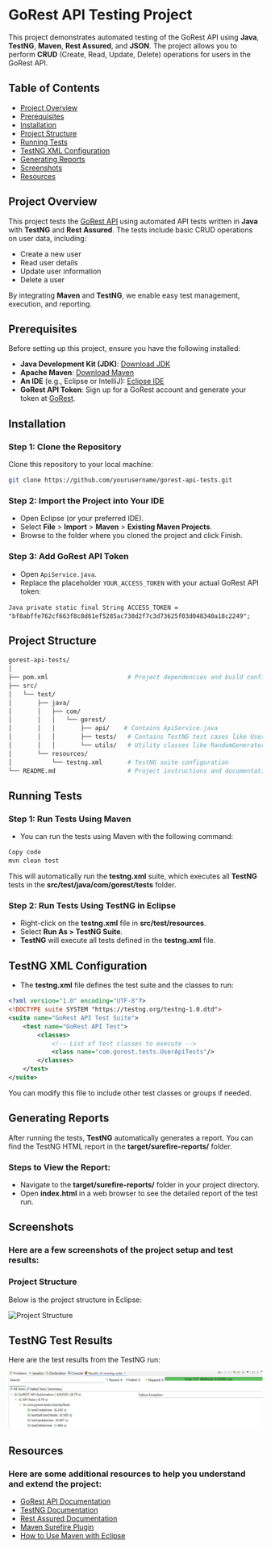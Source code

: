 # GoRest API Testing Project

This project demonstrates automated testing of the GoRest API using **Java**, **TestNG**, **Maven**, **Rest Assured**, and **JSON**. The project allows you to perform **CRUD** (Create, Read, Update, Delete) operations for users in the GoRest API.

## Table of Contents
- [Project Overview](#project-overview)
- [Prerequisites](#prerequisites)
- [Installation](#installation)
- [Project Structure](#project-structure)
- [Running Tests](#running-tests)
- [TestNG XML Configuration](#testng-xml-configuration)
- [Generating Reports](#generating-reports)
- [Screenshots](#screenshots)
- [Resources](#resources)

## Project Overview

This project tests the [GoRest API](https://gorest.co.in/) using automated API tests written in **Java** with **TestNG** and **Rest Assured**. The tests include basic CRUD operations on user data, including:

- Create a new user
- Read user details
- Update user information
- Delete a user

By integrating **Maven** and **TestNG**, we enable easy test management, execution, and reporting.

## Prerequisites

Before setting up this project, ensure you have the following installed:

- **Java Development Kit (JDK)**: [Download JDK](https://www.oracle.com/java/technologies/javase-jdk11-downloads.html)
- **Apache Maven**: [Download Maven](https://maven.apache.org/download.cgi)
- **An IDE** (e.g., Eclipse or IntelliJ): [Eclipse IDE](https://www.eclipse.org/downloads/)
- **GoRest API Token**: Sign up for a GoRest account and generate your token at [GoRest](https://gorest.co.in/).

## Installation

### Step 1: Clone the Repository

Clone this repository to your local machine:

```bash
git clone https://github.com/yourusername/gorest-api-tests.git
```
### Step 2: Import the Project into Your IDE

- Open Eclipse (or your preferred IDE).
- Select **File** > **Import** > **Maven** > **Existing Maven Projects**.
- Browse to the folder where you cloned the project and click Finish.

### Step 3: Add GoRest API Token

- Open `ApiService.java`.
- Replace the placeholder `YOUR_ACCESS_TOKEN` with your actual GoRest API token:

`Java private static final String ACCESS_TOKEN = "bf8abffe762cf663f8c8d61ef5285ac738d2f7c3d73625f03d048340a18c2249"; `

## Project Structure

```bash
gorest-api-tests/
│
├── pom.xml                      # Project dependencies and build configuration
├── src/
│   └── test/
│       ├── java/
│       │   ├── com/
│       │   │   └── gorest/
│       │   │       ├── api/    # Contains ApiService.java
│       │   │       ├── tests/   # Contains TestNG test cases like UserApiTests.java
│       │   │       └── utils/   # Utility classes like RandomGenerator.java
│       └── resources/
│           └── testng.xml       # TestNG suite configuration
└── README.md                    # Project instructions and documentation
```
## Running Tests

### Step 1: Run Tests Using Maven

- You can run the tests using Maven with the following command:

```bash
Copy code
mvn clean test
```

This will automatically run the **testng.xml** suite, which executes all **TestNG** tests in the **src/test/java/com/gorest/tests** folder.

### Step 2: Run Tests Using TestNG in Eclipse

- Right-click on the **testng.xml** file in **src/test/resources**.
- Select **Run As > TestNG Suite**.
- **TestNG** will execute all tests defined in the **testng.xml** file.

## TestNG XML Configuration

- The **testng.xml** file defines the test suite and the classes to run:

```xml
<?xml version="1.0" encoding="UTF-8"?>
<!DOCTYPE suite SYSTEM "https://testng.org/testng-1.0.dtd">
<suite name="GoRest API Test Suite">
    <test name="GoRest API Test">
        <classes>
            <!-- List of test classes to execute -->
            <class name="com.gorest.tests.UserApiTests"/>
        </classes>
    </test>
</suite> 
```
You can modify this file to include other test classes or groups if needed.

## Generating Reports

After running the tests, **TestNG** automatically generates a report. You can find the TestNG HTML report in the **target/surefire-reports/** folder.

### Steps to View the Report:

- Navigate to the **target/surefire-reports/** folder in your project directory.
- Open **index.html** in a web browser to see the detailed report of the test run.

## Screenshots

### Here are a few screenshots of the project setup and test results:

### Project Structure

Below is the project structure in Eclipse:

![Project Structure](./src/test/resources/screenshots/project_structure.png)

## TestNG Test Results

Here are the test results from the TestNG run:

![TestNG Test Results](./src/test/resources/screenshots/testng_results.png)

## Resources

### Here are some additional resources to help you understand and extend the project:

- [GoRest API Documentation](https://gorest.co.in/docs)
- [TestNG Documentation](https://testng.org/doc/documentation-main.html)
- [Rest Assured Documentation](https://rest-assured.io/)
- [Maven Surefire Plugin](https://maven.apache.org/plugins/maven-surefire-plugin/)
- [How to Use Maven with Eclipse](https://www.eclipse.org/m2e/documentation/m2e-user-guide/index.html)


